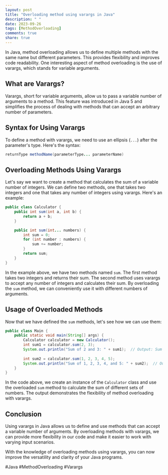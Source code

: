 ```yaml
---
layout: post
title: "Overloading method using varargs in Java"
description: " "
date: 2023-09-26
tags: [MethodOverloading]
comments: true
share: true
---
```


In Java, method overloading allows us to define multiple methods with the same name but different parameters. This provides flexibility and improves code readability. One interesting aspect of method overloading is the use of varargs, which stands for variable arguments.

## What are Varargs?

Varargs, short for variable arguments, allow us to pass a variable number of arguments to a method. This feature was introduced in Java 5 and simplifies the process of dealing with methods that can accept an arbitrary number of parameters.

## Syntax for Using Varargs

To define a method with varargs, we need to use an ellipsis (`...`) after the parameter's type. Here's the syntax:

```java
returnType methodName(parameterType... parameterName)
```

## Overloading Methods Using Varargs

Let's say we want to create a method that calculates the sum of a variable number of integers. We can define two methods, one that takes two integers and one that takes any number of integers using varargs. Here's an example:

```java
public class Calculator {
    public int sum(int a, int b) {
        return a + b;
    }

    public int sum(int... numbers) {
        int sum = 0;
        for (int number : numbers) {
            sum += number;
        }
        return sum;
    }
}
```

In the example above, we have two methods named `sum`. The first method takes two integers and returns their sum. The second method uses varargs to accept any number of integers and calculates their sum. By overloading the `sum` method, we can conveniently use it with different numbers of arguments.

## Usage of Overloaded Methods

Now that we have defined the `sum` methods, let's see how we can use them:

```java
public class Main {
    public static void main(String[] args) {
        Calculator calculator = new Calculator();
        int sum1 = calculator.sum(2, 3);
        System.out.println("Sum of 2 and 3: " + sum1);  // Output: Sum of 2 and 3: 5
        
        int sum2 = calculator.sum(1, 2, 3, 4, 5);
        System.out.println("Sum of 1, 2, 3, 4, and 5: " + sum2);  // Output: Sum of 1, 2, 3, 4, and 5: 15
    }
}
```

In the code above, we create an instance of the `Calculator` class and use the overloaded `sum` method to calculate the sum of different sets of numbers. The output demonstrates the flexibility of method overloading with varargs.

## Conclusion

Using varargs in Java allows us to define and use methods that can accept a variable number of arguments. By overloading methods with varargs, we can provide more flexibility in our code and make it easier to work with varying input scenarios.

With the knowledge of overloading methods using varargs, you can now improve the versatility and clarity of your Java programs.

#Java #MethodOverloading #Varargs